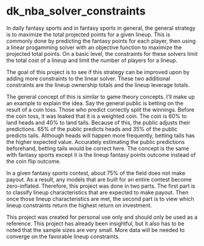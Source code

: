 # dk_nba_solver_constraints

In daily fantasy sports and in fantasy sports in general, the general strategy is to maximize the total projected points for a given lineup. This is commonly done by predicting the fantasy points for each player, then using a linear progamming solver with an objective function to maximize the projected total points. On a basic level, the constraints for these solvers limit the total cost of a lineup and limit the number of players for a lineup.

The goal of this project is to see if this strategy can be improved upon by adding more constraints to the linear solver. These two additional constraints are the lineup ownership totals and the lineup leverage totals.

The general concept of this is similar to game theory concepts. I'll make up an example to explain the idea. Say the general public is betting on the result of a coin toss. Those who predict correctly split the winnings. Before the coin toss, it was leaked that it is a weighted coin. The coin is 60% to land heads and 40% to land tails. Because of this, the public adjusts their predictions. 65% of the public predicts heads and 35% of the public predicts tails. Although heads will happen more frequently, betting tails has the higher expected value. Accurately estimating the public predictions beforehand, betting tails would be correct here. The concept is the same with fantasy sports except it is the lineup fantasy points outcome instead of the coin flip outcome.

In a given fantasy sports contest, about 75% of the field does not make payout. As a result, any models that are built for an entire contest become zero-inflated. Therefore, this project was done in two parts. The first part is to classify lineup characteristics that are expected to make payout. Then once those lineup characteristics are met, the second part is to view which lineup constraints return the highest return on investment.

This project was created for personal use only and should only be used as a reference. This project has already been insightful, but it also has to be noted that the sample sizes are very small. More data will be needed to converge on the favorable lineup constraints.
